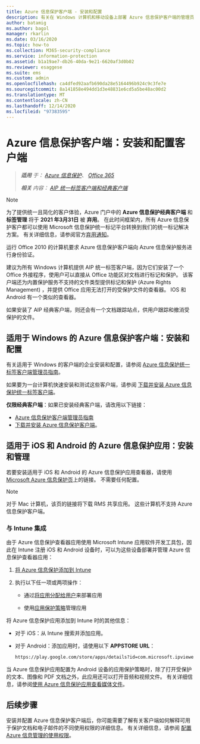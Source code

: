 ```yaml
---
title: Azure 信息保护客户端 - 安装和配置
description: 有关在 Windows 计算机和移动设备上部署 Azure 信息保护客户端的管理员信息。
author: batamig
ms.author: bagol
manager: rkarlin
ms.date: 03/16/2020
ms.topic: how-to
ms.collection: M365-security-compliance
ms.service: information-protection
ms.assetid: b1a19ae7-db26-40da-9e21-6620af3d0b02
ms.reviewer: esaggese
ms.suite: ems
ms.custom: admin
ms.openlocfilehash: ca4dfed92aafb690da28e5164496b924c9c3fe7e
ms.sourcegitcommit: 8a141858e494dd1d3e48831e6cd5a5be48ac00d2
ms.translationtype: MT
ms.contentlocale: zh-CN
ms.lasthandoff: 12/14/2020
ms.locfileid: "97383595"
---
```

# <a name="azure-information-protection-client-installation-and-configuration-for-clients"></a>Azure 信息保护客户端：安装和配置客户端

>***适用** 于： [Azure 信息保护](https://azure.microsoft.com/pricing/details/information-protection)、 [Office 365](https://download.microsoft.com/download/E/C/F/ECF42E71-4EC0-48FF-AA00-577AC14D5B5C/Azure_Information_Protection_licensing_datasheet_EN-US.pdf)*
>
>***相关** 内容： [AIP 统一标签客户端和经典客户端](faqs.md#whats-the-difference-between-the-azure-information-protection-classic-and-unified-labeling-clients)*

>[!NOTE]
> 为了提供统一且简化的客户体验，Azure 门户中的 **Azure 信息保护经典客户端** 和 **标签管理** 将于 **2021 年3月31日** 被 **弃用**。 在此时间框架内，所有 Azure 信息保护客户都可以使用 Microsoft 信息保护统一标记平台转换到我们的统一标记解决方案。 有关详细信息，请参阅官方[弃用通知](https://aka.ms/aipclassicsunset)。

运行 Office 2010 的计算机要求 Azure 信息保护客户端向 Azure 信息保护服务进行身份验证。

建议为所有 Windows 计算机提供 AIP 统一标签客户端，因为它们安装了一个 Office 外接程序，使用户可以直接从 Office 功能区对文档进行标记和保护。 该客户端还为内置保护服务不支持的文件类型提供标记和保护 (Azure Rights Management) ，并提供 Office 应用无法打开的受保护文件的查看器。 IOS 和 Android 有一个类似的查看器。

如果安装了 AIP 经典客户端，则还会有一个文档跟踪站点，供用户跟踪和撤消受保护的文件。

## <a name="the-azure-information-protection-client-for-windows-installation-and-configuration"></a>适用于 Windows 的 Azure 信息保护客户端：安装和配置

有关适用于 Windows 的客户端的企业安装和配置，请参阅 [Azure 信息保护统一标签客户端管理员指南](./rms-client/clientv2-admin-guide.md)。

如果要为一台计算机快速安装和测试这些客户端，请参阅 [下载并安装 Azure 信息保护统一标签客户端](./rms-client/install-unifiedlabelingclient-app.md)。

**仅限经典客户端**：如果已安装经典客户端，请改用以下链接：

- [Azure 信息保护客户端管理员指南](./rms-client/client-admin-guide.md)
- [下载并安装 Azure 信息保护客户端](./rms-client/install-client-app.md)。

## <a name="the-azure-information-protection-app-for-ios-and-android-installation-and-management"></a>适用于 iOS 和 Android 的 Azure 信息保护应用：安装和管理

若要安装适用于 iOS 和 Android 的 Azure 信息保护应用查看器，请使用 [Microsoft Azure 信息保护页](https://go.microsoft.com/fwlink/?LinkId=303970)上的链接。 不需要任何配置。

> [!NOTE]
> 对于 Mac 计算机，该页的链接将下载 RMS 共享应用。 这些计算机不支持 Azure 信息保护客户端。

### <a name="integration-with-intune"></a>与 Intune 集成

由于 Azure 信息保护查看器应用使用 Microsoft Intune 应用软件开发工具包，因此在 Intune 注册 iOS 和 Android 设备时，可以为这些设备部署并管理 Azure 信息保护查看器应用：

1. [将 Azure 信息保护添加到 Intune](/intune/apps/apps-add)

2. 执行以下任一项或两项操作：

    - 通过[将应用分配给用户](/intune/apps/apps-deploy)来部署应用

    - 使用[应用保护策略](/intune/apps/app-protection-policies)管理应用

将 Azure 信息保护应用添加到 Intune 时的其他信息：

- 对于 iOS：从 Intune 搜索并添加应用。

- 对于 Android：添加应用时，请使用以下 **APPSTORE URL**：

    ```md
    https://play.google.com/store/apps/details?id=com.microsoft.ipviewer
    ```

当 Azure 信息保护应用配置为 Android 设备的应用保护策略时，除了打开受保护的文本、图像和 PDF 文档之外，此应用还可以打开音频和视频文件。 有关详细信息，请参阅[使用 Azure 信息保护应用查看媒体文件](/intune/fundamentals/end-user-mam-apps-android#view-media-files-with-the-azure-information-protection-app)。

## <a name="next-steps"></a>后续步骤

安装并配置 Azure 信息保护客户端后，你可能需要了解有关客户端如何解释可用于保护文档和电子邮件的不同使用权限的详细信息。 有关详细信息，请参阅 [配置 Azure 信息管理的使用权限](configure-usage-rights.md)。
